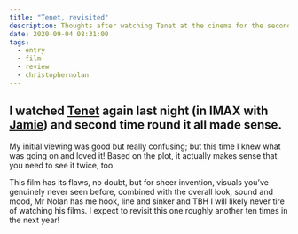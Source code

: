 ```yaml
---
title: "Tenet, revisited"
description: Thoughts after watching Tenet at the cinema for the second time
date: 2020-09-04 08:31:00
tags:
  - entry
  - film
  - review
  - christophernolan
---
```

I watched [Tenet](https://www.imdb.com/title/tt6723592/) again last night (in IMAX with [Jamie](@jamiethomsonno1)) and second time round it all made sense. 
---

My initial viewing was good but really confusing; but this time I knew what was going on and loved it! Based on the plot, it actually makes sense that you need to see it twice, too. 

This film has its flaws, no doubt, but for sheer invention, visuals you’ve genuinely never seen before, combined with the overall look, sound and mood, Mr Nolan has me hook, line and sinker and TBH I will likely never tire of watching his films. I expect to revisit this one roughly another ten times in the next year!
